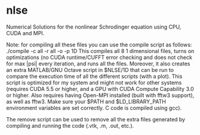 # nlse
Numerical Solutions for the nonlinear Schrodinger equation using CPU, CUDA and MPI.

Note: for compiling all these files you can use the compile script as follows:
./compile -c all -r all -o -p 1D
This compiles all 8 1 dimensional files, turns on optimizations (no CUDA runtime/CUFFT error checking and does not check for max |psi| every iteration, and runs all the files. Moreover, it also creates an extra MATLAB/GNU Octave script in $NLSE/1D that can be run to compare the execution time of all the different scripts (with a plot). This script is optimized for my system and might not work for other systems (requires CUDA 5.5 or higher, and a GPU with CUDA Compute Capability 3.0 or higher. Also requires having Open-MPI installed (built with fftw3 support), as well as fftw3. Make sure your $PATH and $LD_LIBRARY_PATH environment variables are set correctly. C code is compiled using gcc).

The remove script can be used to remove all the extra files generated by compiling and running the code (.vtk, .m, .out, etc.).
